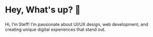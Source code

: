 <h1 align="left">Hey, What's up? 👋</h1>

###

<p align="left">Hi, I’m Steff! I’m passionate about UI/UX design, web development, and creating unique digital experiences that stand out.</p>

###

